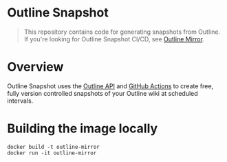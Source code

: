 # Outline Snapshot

> This repository contains code for generating snapshots from Outline. If you're looking for Outline Snapshot CI/CD, see [Outline Mirror](https://github.com/outline-snapshot).

# Overview
Outline Snapshot uses the [Outline API](https://www.getoutline.com/developers) and [GitHub Actions](https://docs.github.com/en/actions) to create free, fully version controlled snapshots of your Outline wiki at scheduled intervals.

# Building the image locally
```
docker build -t outline-mirror
docker run -it outline-mirror
```
